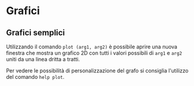 # Grafici
## Grafici semplici
Utilizzando il comando `plot (arg1, arg2)` è possibile aprire una nuova finestra che mostra un grafico 2D con tutti i valori possibili di `arg1` e `arg2` uniti da una linea dritta a tratti.

Per vedere le possibilità di personalizzazione del grafo si consiglia l'utilizzo del comando `help plot`.
